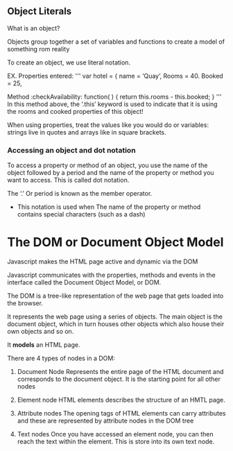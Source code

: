 
## Object Literals

What is an object?

Objects group together a set of variables and functions to create a model of something rom reality


To create an object, we use literal notation.

EX.
Properties entered:
'''
var hotel = {
name = ‘Quay’,
Rooms = 40.
Booked = 25,

Method :checkAvailability: function( ) {
return this.rooms - this.booked;
}
'''
In this method above, the ‘.this’ keyword is used to indicate that it is using the rooms and cooked properties of this object!

When using properties, treat the values like you would do or variables: strings live in quotes and arrays like in square brackets.


### Accessing an object and dot notation

To access a property or method of an object, you use the name of the object followed by a period and the name of the property or method you want to access.
This is called dot notation. 

The ‘.’ Or period is known as the member operator.

 * This notation is used when 
 The name of the property or method contains special characters (such as a dash)

# The DOM or Document Object Model

Javascript makes the HTML page active and dynamic via the DOM

Javascript communicates with the properties, methods and events in the interface called the Document Object Model, or DOM.

The DOM is a tree-like representation of the web page that gets loaded into the browser.

It represents the web page using a series of objects. The main object is the document object, which in turn houses other objects which also house their own objects and so on.

It **models** an HTML page.

There are 4 types of nodes in a DOM:

1. Document Node
Represents the entire page of the HTML document and corresponds to the document object. It is the starting point for all other nodes

2. Element node
HTML elements describes the structure of an HMTL page. 

3. Attribute nodes
The opening tags of HTML elements can carry attributes and these are represented by attribute nodes in the DOM tree

4. Text nodes 
 Once you have accessed an element node, you can then reach the text within the element. This is store into its own text node.
